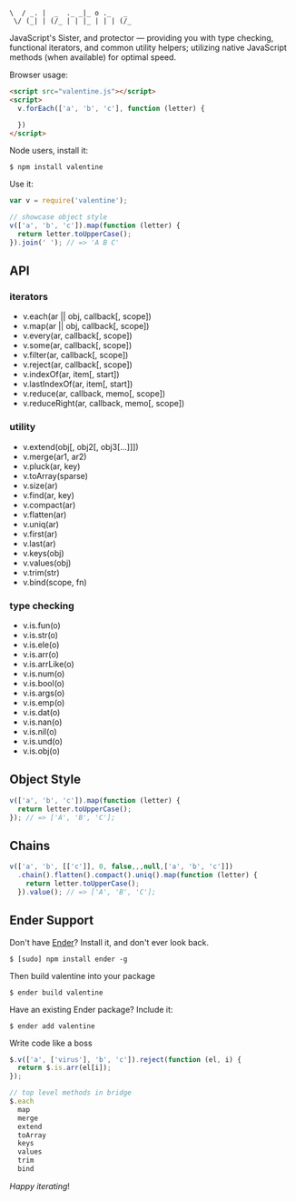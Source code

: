     \  / _. |  _  ._ _|_ o ._   _
     \/ (_| | (/_ | | |_ | | | (/_

JavaScript's Sister, and protector — providing you with type checking, functional iterators, and common utility helpers; utilizing native JavaScript methods (when available) for optimal speed.

Browser usage:

``` html
<script src="valentine.js"></script>
<script>
  v.forEach(['a', 'b', 'c'], function (letter) {

  })
</script>
```

Node users, install it:

    $ npm install valentine

Use it:

``` js
var v = require('valentine');

// showcase object style
v(['a', 'b', 'c']).map(function (letter) {
  return letter.toUpperCase();
}).join(' '); // => 'A B C'
```

API
---

<h3>iterators</h3>

  * v.each(ar || obj, callback[, scope])
  * v.map(ar || obj, callback[, scope])
  * v.every(ar, callback[, scope])
  * v.some(ar, callback[, scope])
  * v.filter(ar, callback[, scope])
  * v.reject(ar, callback[, scope])
  * v.indexOf(ar, item[, start])
  * v.lastIndexOf(ar, item[, start])
  * v.reduce(ar, callback, memo[, scope])
  * v.reduceRight(ar, callback, memo[, scope])

<h3>utility</h3>

  * v.extend(obj[, obj2[, obj3[...]]])
  * v.merge(ar1, ar2)
  * v.pluck(ar, key)
  * v.toArray(sparse)
  * v.size(ar)
  * v.find(ar, key)
  * v.compact(ar)
  * v.flatten(ar)
  * v.uniq(ar)
  * v.first(ar)
  * v.last(ar)
  * v.keys(obj)
  * v.values(obj)
  * v.trim(str)
  * v.bind(scope, fn)

<h3>type checking</h3>

  * v.is.fun(o)
  * v.is.str(o)
  * v.is.ele(o)
  * v.is.arr(o)
  * v.is.arrLike(o)
  * v.is.num(o)
  * v.is.bool(o)
  * v.is.args(o)
  * v.is.emp(o)
  * v.is.dat(o)
  * v.is.nan(o)
  * v.is.nil(o)
  * v.is.und(o)
  * v.is.obj(o)

Object Style
------

``` js
v(['a', 'b', 'c']).map(function (letter) {
  return letter.toUpperCase();
}); // => ['A', 'B', 'C'];
```

Chains
------

``` js
v(['a', 'b', [['c']], 0, false,,,null,['a', 'b', 'c']])
  .chain().flatten().compact().uniq().map(function (letter) {
    return letter.toUpperCase();
  }).value(); // => ['A', 'B', 'C'];
```

Ender Support
-------------
Don't have [Ender](http://ender.no.de)? Install it, and don't ever look back.

    $ [sudo] npm install ender -g

Then build valentine into your package

    $ ender build valentine

Have an existing Ender package? Include it:

    $ ender add valentine

Write code like a boss

``` js
$.v(['a', ['virus'], 'b', 'c']).reject(function (el, i) {
  return $.is.arr(el[i]);
});

// top level methods in bridge
$.each
  map
  merge
  extend
  toArray
  keys
  values
  trim
  bind
```

*Happy iterating*!
